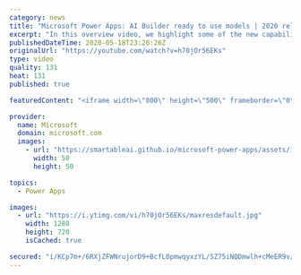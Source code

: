 ```yaml
---
category: news
title: "Microsoft Power Apps: AI Builder ready to use models | 2020 release wave 1 overview"
excerpt: "In this overview video, we highlight some of the new capabilities included in the latest update to Microsoft Power Apps, AI Builder ready to use models.     Here are the capabilities covered:   • Entity extraction helps you by identifying and extracting people, dates, places, locations, etc. from text"
publishedDateTime: 2020-05-18T23:26:26Z
originalUrl: "https://youtube.com/watch?v=h70jOr56EKs"
type: video
quality: 131
heat: 131
published: true

featuredContent: "<iframe width=\"800\" height=\"500\" frameborder=\"0\" src=\"https://www.youtube.com/embed/h70jOr56EKs\" allow=\"accelerometer; autoplay; encrypted-media; gyroscope; picture-in-picture\" allowfullscreen></iframe>"

provider:
  name: Microsoft
  domain: microsoft.com
  images:
    - url: "https://smartableai.github.io/microsoft-power-apps/assets/images/organizations/microsoft.com-50x50.jpg"
      width: 50
      height: 50

topics:
  - Power Apps

images:
  - url: "https://i.ytimg.com/vi/h70jOr56EKs/maxresdefault.jpg"
    width: 1280
    height: 720
    isCached: true

secured: "i/KCp7m+/6RXjZFWNrujorD9+BcfL0pmwqyxzYL/SZ75iNQDmwlh+cMeER9v/JwKhvbi4dLecx+s6o47x5oAVU6rx6uL13yGtlFxlCa5f2ftC4rJTXkqPVMcpSRCRghNgNbbU8cHPq0nXzoTuLFTQXo9IbMdn64N96m0rhv5N5tzU3/V0af74/nhzw0vkcznJ3xJ7BzMTdHGJu9sCWDwJAxgEHuI+uDKwTlGexZjv7G4sjczRGba9e57boGeJuAdu+uL8Hu0wjCz5V/oXxJ1NUYIbkJFKEEyFFz3Vz2px7xu4ppp8J/tzHF0UJhVXVeQAoJIKRTH4t5IjSNazVXTA+Ac05gxpkRcsrsSst8lY7HozZcs/riwvajAvgmrnO2WnGvbubgc4ImLKEHAjA8ELV+7y17dj7RW245JgaeIeLPAcPK4GQeBnIwbd9TMWhse;kNcuv3SW+e6oq80WdO5hfA=="
---
```


